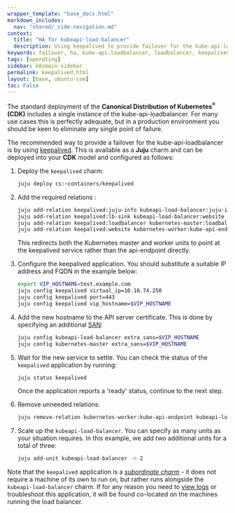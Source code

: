 ```yaml
---
wrapper_template: "base_docs.html"
markdown_includes:
  nav: "shared/_side-navigation.md"
context:
  title: "HA for kubeapi-load-balancer"
  description: Using keepalived to provide failover for the kube-api-loadbalancer .
keywords: failover, ha, kube-api-loadbalancer, loadbalancer, keepalived
tags: [operating]
sidebar: k8smain-sidebar
permalink: keepalived.html
layout: [base, ubuntu-com]
toc: False
---
```


The standard deployment of the
**Canonical Distribution of Kubernetes<sup>&reg;</sup> (CDK)** includes a single
instance of the kube-api-loadbalancer.  For many use cases this is perfectly adequate,
but in a production environment you should be keen to eliminate any single point of
failure.

The recommended way to provide a failover for the kube-api-loadbalancer is by using
[keepalived][keepalived-home]. This is available as a **Juju** charm and can be deployed
into your **CDK** model and configured as follows:

1. Deploy the `keepalived` charm:
    ```bash
    juju deploy cs:~containers/keepalived
    ```

1. Add the required relations :   
    ```bash
    juju add-relation keepalived:juju-info kubeapi-load-balancer:juju-info
    juju add-relation keepalived:lb-sink kubeapi-load-balancer:website
    juju add-relation keepalived:loadbalancer kubernetes-master:loadbalancer
    juju add-relation keepalived:website kubernetes-worker:kube-api-endpoint
    ```
    This redirects both the Kubernetes master and worker units to point at the keepalived
    service rather than the api-endpoint directly.

1. Configure the keepalived application. You should substitute a suitable IP address and
     FQDN in the example below:
    ```bash
    export VIP_HOSTNAME=test.example.com
    juju config keepalived virtual_ip=10.10.74.250
    juju config keepalived port=443
    juju config keepalived vip_hostname=$VIP_HOSTNAME
    ```

1.  Add the new hostname to the API server certificate. This is done by specifying an
    additional [SAN][]:
    ```bash
    juju config kubeapi-load-balancer extra_sans=$VIP_HOSTNAME
    juju config kubernetes-master extra_sans=$VIP_HOSTNAME
    ```

1. Wait for the new service to settle. You can check the status of the `keepalived`
    application by running:
    ```bash
    juju status keepalived
    ```
    Once the application reports a 'ready' status, continue to the next step.

1. Remove unneeded relations:
    ```bash
    juju remove-relation kubernetes-worker:kube-api-endpoint kubeapi-load-balancer:website
    ```

1. Scale up the `kubeapi-load-balancer`. You can specify as many units as your situation requires.
    In this example, we add two additional units for a total of three:
    ```bash
    juju add-unit kubeapi-load-balancer -n 2
    ```

Note that the `keepalived` application is a [_subordinate charm_][subordinate-charm] -
it does not require a machine of its own to run on, but rather runs alongside the
`kubeapi-load-balancer` charm. If for any reason you need to [view logs][logging-doc] or
troubleshoot this application, it will be found co-located on the machines running the
load balancer.

<!--LINKS-->
[keepalived-home]: http://www.keepalived.org/
[SAN]: https://www.openssl.org/docs/manmaster/man5/x509v3_config.html#Subject-Alternative-Name
[logging-doc]: /kubernetes/docs/logging
[subordinate-charm]: https://docs.jujucharms.com/stable/en/authors-subordinate-applications
